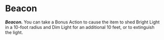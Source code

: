 # Beacon

***Beacon.*** You can take a Bonus Action to cause the item to shed Bright Light in a 10-foot radius and Dim Light for an additional 10 feet, or to extinguish the light.